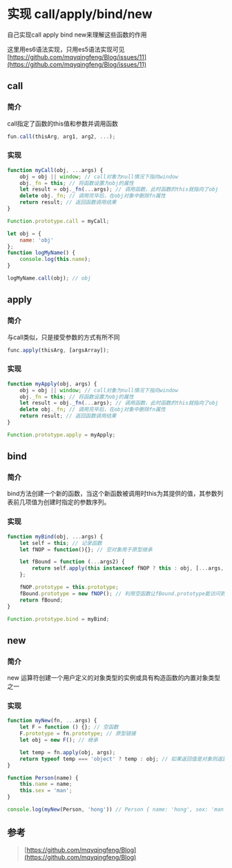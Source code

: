 # 实现 call/apply/bind/new

自己实现call apply bind new来理解这些函数的作用

这里用es6语法实现，只用es5语法实现可见 [https://github.com/mqyqingfeng/Blog/issues/11](https://github.com/mqyqingfeng/Blog/issues/11)

## call

### 简介

call指定了函数的this值和参数并调用函数

```javascript
fun.call(thisArg, arg1, arg2, ...);
```

### 实现

```javascript
function myCall(obj, ...args) {
    obj = obj || window; // call对象为null情况下指向window
    obj._fn = this; // 将函数设置为obj的属性
    let result = obj._fn(...args); // 调用函数，此时函数的this就指向了obj
    delete obj._fn; // 调用完毕后，在obj对象中删除fn属性
    return result; // 返回函数调用结果
}

Function.prototype.call = myCall;

let obj = {
    name: 'obj'
};
function logMyName() {
    console.log(this.name);
}

logMyName.call(obj); // obj
```

## apply

### 简介

与call类似，只是接受参数的方式有所不同

```javascript
func.apply(thisArg, [argsArray]);
```

### 实现

```javascript
function myApply(obj, args) {
    obj = obj || window; // call对象为null情况下指向window
    obj._fn = this; // 将函数设置为obj的属性
    let result = obj._fn(...args); // 调用函数，此时函数的this就指向了obj
    delete obj._fn; // 调用完毕后，在obj对象中删除fn属性
    return result; // 返回函数调用结果
}

Function.prototype.apply = myApply;
```

## bind

### 简介

bind方法创建一个新的函数，当这个新函数被调用时this为其提供的值，其参数列表前几项值为创建时指定的参数序列。

### 实现

```javascript
function myBind(obj, ...args) {
    let self = this; // 记录函数
    let fNOP = function(){}; // 空对象用于原型继承

    let fBound = function (...args2) {
        return self.apply(this instanceof fNOP ? this : obj, [...args, ...args2]); // 如果this原型链上有fNOP则说明被new调用，则借用构造函数
    };

    fNOP.prototype = this.prototype; 
    fBound.prototype = new fNOP(); // 利用空函数让fBound.prototype能访问到this.prototype
    return fBound;
}

Function.prototype.bind = myBind;
```

## new

### 简介

new 运算符创建一个用户定义的对象类型的实例或具有构造函数的内置对象类型之一

### 实现

```javascript
function myNew(fn, ...args) {
    let F = function () {}; // 空函数
    F.prototype = fn.prototype; // 原型链接
    let obj = new F(); // 继承

    let temp = fn.apply(obj, args);
    return typeof temp === 'object' ? temp : obj; // 如果返回值是对象则返回对象
}

function Person(name) {
    this.name = name;
    this.sex = 'man';
}

console.log(myNew(Person, 'hong')) // Person { name: 'hong', sex: 'man' }
```

## 参考

> [https://github.com/mqyqingfeng/Blog](https://github.com/mqyqingfeng/Blog)
